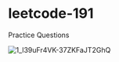 # leetcode-191
Practice Questions

![1_l39uFr4VK-37ZKFaJT2GhQ](https://user-images.githubusercontent.com/91794397/227761330-4de62d52-5f14-4a86-b632-86c15e9ebe66.gif)

